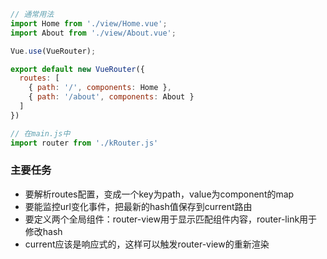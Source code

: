 <!--
 * @Author: Lvhz
 * @Date: 2020-04-23 21:26:11
 * @Descripttion: vue-router源码实现
 -->

```javascript
// 通常用法
import Home from './view/Home.vue';
import About from './view/About.vue';

Vue.use(VueRouter);

export default new VueRouter({
  routes: [
    { path: '/', components: Home },
    { path: '/about', components: About }
  ]
})

// 在main.js中
import router from './kRouter.js'
```

### 主要任务  

* 要解析routes配置，变成一个key为path，value为component的map
* 要能监控url变化事件，把最新的hash值保存到current路由
* 要定义两个全局组件：router-view用于显示匹配组件内容，router-link用于修改hash
* current应该是响应式的，这样可以触发router-view的重新渲染